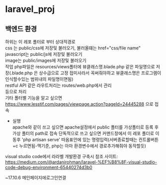# laravel_proj
백엔드 환경
--------------
하위는 이 레포 폴터로 부터 상대적경로  
css 는  public/css에 저장및 불러오기, 불러올떄는 href="css/file name"  
javascript는 public/js에 저장및 불러오기  
image는 public/images에 저장및 불러오기  
작업 php파일은 resources/views폴터에 뷰클래스명.blade.php 같은 파일명으로 저장(.blade.php 은 상수급으로 고정 접미사라서 꼭써줘야하고 뷰클래스명은 프로그램이 인식할수있는 범위내의 파일명이면됨)  
restful API 같은 라우트처리는 routes/web.php에서 관리  
등으로 처리  
기타 폴터별 기능을 알고 싶으면 https://www.lesstif.com/pages/viewpage.action?pageId=24445288 으로 접속  
  
* 실행  
apache와 같이 쓰고 싶으면 apache설정에서 public 폴터를 가상폴터로 등록 후 가상 폴터의 path로 접속
단독적으로 쓰고 싶으면 커맨드창에서 이 레포 폴더로 이동후 'php artisan serve' 따옴표안에 있는 명령입력(서버종료할때는 컨트롤버튼+c 누르면됨-맥기준, php는 아마 환경변수에서 경로추가해줘야 동작할듯)  
  
  
visual studio code에서 라라벨 개발환경 구축시 참조 사이트: https://medium.com/@ardanirohman/laravel-%EF%B8%8F-visual-studio-code-debug-environment-65440274d3b0

~17.10.6
메인페이지에로그인연결
